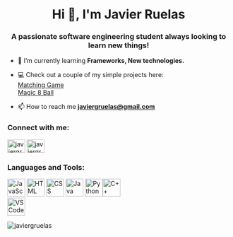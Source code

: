 <base target="_blank">
<h1 align="center">Hi 👋, I'm Javier Ruelas</h1>
<h3 align="center">A passionate software engineering student always looking to learn new things!</h3>

- 🌱 I’m currently learning **Frameworks, New technologies.**
- 💻 Check out a couple of my simple projects here:
     <br>
     <a href="https://javiergruelas.github.io/MatchingGame/" target="_blank"> Matching Game </a>
     <br>
     <a href="https://javiergruelas.github.io/Magic8Ball/" target="_blank"> Magic 8 Ball </a>
     

- 📫 How to reach me **javiergruelas@gmail.com**

<h3 align="left">Connect with me:</h3>
<p align="left">
<a href="https://twitter.com/javiergruelas" target="blank"><img align="center" src="https://raw.githubusercontent.com/rahuldkjain/github-profile-readme-generator/master/src/images/icons/Social/twitter.svg" alt="javiergruelas" height="30" width="40" /></a>
<a href="https://linkedin.com/in/javiergruelas" target="blank"><img align="center" src="https://raw.githubusercontent.com/rahuldkjain/github-profile-readme-generator/master/src/images/icons/Social/linked-in-alt.svg" alt="javiergruelas" height="30" width="40" /></a>
</p>

<h3 align="left">Languages and Tools:</h3>
<p align="left"><img src="https://cdn.worldvectorlogo.com/logos/javascript-1.svg" alt="JavaScript" width="40" height="40"/> <img src="https://cdn.worldvectorlogo.com/logos/html-1.svg" alt="HTML" width="40" height="40"/> <img src="https://cdn.worldvectorlogo.com/logos/css-3.svg" alt="CSS" width="40" height="40"/> <img src="https://cdn.worldvectorlogo.com/logos/java.svg" alt="Java" width="40" height="40"/> <img src="https://cdn.worldvectorlogo.com/logos/python-5.svg" alt="Python" width="40" height="40"/><img src="https://cdn.worldvectorlogo.com/logos/c.svg" alt="C++" width="40" height="40"/>
<br>
<img src="https://cdn.worldvectorlogo.com/logos/visual-studio-code-1.svg" alt="VSCode" width="40" height="40"/>

</p>

<p><img align="center" src="https://github-readme-stats.vercel.app/api/top-langs?username=javiergruelas&show_icons=true&locale=en&layout=compact" alt="javiergruelas" /></p>

